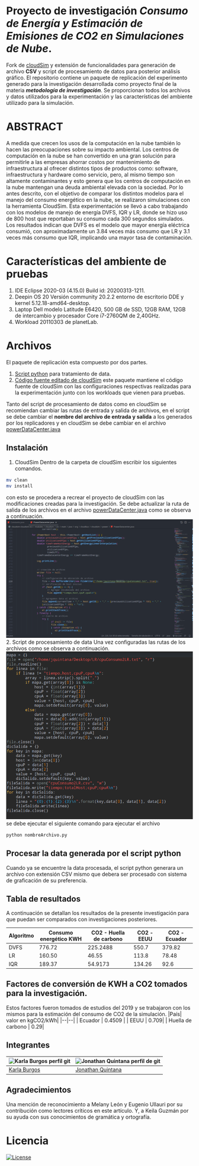﻿# Proyecto de investigación *Consumo de Energía y Estimación de Emisiones de CO2 en Simulaciones de Nube*.

Fork de [cloudSim](https://github.com/Cloudslab/cloudsim) y extensión de funcionalidades para generación de archivo **CSV** y script de procesamiento de datos para posterior análisis gráfico.
El repositorio contiene un paquete de replicación del experimento generado para la investigación desarrollada como proyecto final de la materia ***metodología de investigación***.
Se proporcionan todos los archivos y datos utilizados para la experimentación y las características del ambiente utilizado para la simulación.
# ABSTRACT
A medida que crecen los usos de la computación en la nube también lo hacen las preocupaciones sobre su impacto ambiental. Los centros de computación en la nube se han convertido en una gran solución para permitirle a las empresas ahorrar costos por mantenimiento de infraestructura al ofrecer distintos tipos de productos como: software, infraestructura y hardware como servicio, pero, al mismo tiempo son altamente contaminantes y esto genera que los centros de computación en la nube mantengan una deuda ambiental elevada con la sociedad. Por lo antes descrito, con el objetivo de comparar los distintos modelos para el manejo del consumo energético en la nube, se realizaron simulaciones con la herramienta CloudSim. Esta experimentación se llevó a cabo trabajando con los modelos de manejo de energía DVFS, IQR y LR, donde se hizo uso de 800 host que reportaban su consumo cada 300 segundos simulados. Los resultados indican que DVFS es el modelo que mayor energía eléctrica consumió, con aproximadamente un 3.84 veces más consumo que LR y 3.1 veces más consumo que IQR, implicando una mayor tasa de contaminación.
# Características del ambiente de pruebas

 1. IDE Eclipse 2020-03 (4.15.0) Build id: 20200313-1211.
 2. Deepin OS 20 Versión community 20.2.2 entorno de escritorio DDE y kernel 5.12.18-amd64-desktop.
 3.  Laptop Dell modelo Latitude E6420, 500 GB de SSD, 12GB RAM, 12GB de intercambio y procesador Core i7-2760QM de 2,40GHz.
 4. Workload 20110303 de planetLab.
# Archivos
El paquete de replicación esta compuesto por dos partes.

 1. [Script python](https://github.com/jquintanas/cloudsim/tree/main/script%20procesamiento%20data) para tratamiento de data.
 2. [Código fuente editado de cloudSim](https://github.com/jquintanas/cloudsim/tree/main/cloudsim) este paquete mantiene el código fuente de cloudSim con las configuraciones respectivas realizadas para la experimentación junto con los workloads que vienen para pruebas.

Tanto del script de procesamiento de datos como en cloudSim se recomiendan cambiar las rutas de entrada y salida de archivos, en el script se debe cambiar el **nombre del archivo de entrada y salida** a los generados por los replicadores y en cloudSim se debe cambiar en el archivo [powerDataCenter.java](https://github.com/jquintanas/cloudsim/blob/main/cloudsim-cloudsim-4.0/modules/cloudsim/src/main/java/org/cloudbus/cloudsim/power/PowerDatacenter.java)

## Instalación

 1. CloudSim
Dentro de la carpeta de cloudSim escribir los siguientes comandos.
```sh
mv clean
mv install
```
con esto se procedera a recrear el proyecto de cloudSim con las modificaciones creadas para la investigación. Se debe actualizar la ruta de salida de los archivos en el archivo [powerDataCenter.java](https://github.com/jquintanas/cloudsim/blob/main/cloudsim-cloudsim-4.0/modules/cloudsim/src/main/java/org/cloudbus/cloudsim/power/PowerDatacenter.java) como se observa a continuación.
![enter image description here](https://raw.githubusercontent.com/jquintanas/cloudsim/main/capturas/cloudSim.png)
 2. Script de procesamiento de data
Una vez configuradas las rutas de los archivos como se observa a continuación.
![enter image description here](https://raw.githubusercontent.com/jquintanas/cloudsim/main/capturas/python.png)
se debe ejecutar el siguiente comando para ejecutar el archivo
```sh
python nombreArchivo.py
```
## Procesar la data generada por el script python

Cuando ya se encuentre la data procesada, el script python generara un archivo con extensión CSV mismo que debera ser procesado con sistema de graficación de su preferencia.

## Tabla de resultados
A continuación se detallan los resultados de la presente investigación para que puedan ser comparados con investigaciones posteriores.

|Algoritmo|Consumo energético KWH|CO2 - Huella de carbono|CO2 - EEUU|CO2 - Ecuador|
|---------|----------------------|-----------------------|----------|-------------|
|DVFS     |776.72                |225.2488               |550.7     |379.82       |
|LR       |160.50                |46.55                  |113.8     |78.48        |
|IQR      |189.37                |54.9173                |134.26    |92.6         |


## Factores de conversión de KWH a CO2 tomados para la investigación.
Estos factores fueron tomados de estudios del 2019 y se trabajaron con los mismos para la estimación del consumo de CO2 de la simulación.
|País| valor en   kgCO2/kWh|
|--|--|
| Ecuador | 0.4509 |
| EEUU |  0.709|
| Huella de carbono |  0.29|

## Integrantes
| ![Karla Burgos perfil git](https://avatars.githubusercontent.com/u/43821172?v=4) | ![Jonathan Quintana perfil de git](https://avatars.githubusercontent.com/u/28455102?v=4) |
|--|--|
| [Karla Burgos](https://github.com/kbburgos) | [Jonathan Quintana](https://github.com/jquintanas) |

## Agradecimientos
Una mención de reconocimiento a Melany León y Eugenio Ullauri por su contribución como lectores críticos en este artículo. Y, a Keila Guzmán por su ayuda con sus conocimientos de gramática y ortografía.
# Licencia
[![License](https://img.shields.io/badge/License-Apache%202.0-blue.svg)](https://opensource.org/licenses/Apache-2.0)
